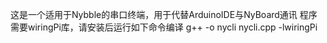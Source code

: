 这是一个适用于Nybble的串口终端，用于代替ArduinoIDE与NyBoard通讯
程序需要wiringPi库，请安装后运行如下命令编译
g++ -o nycli nycli.cpp -lwiringPi

